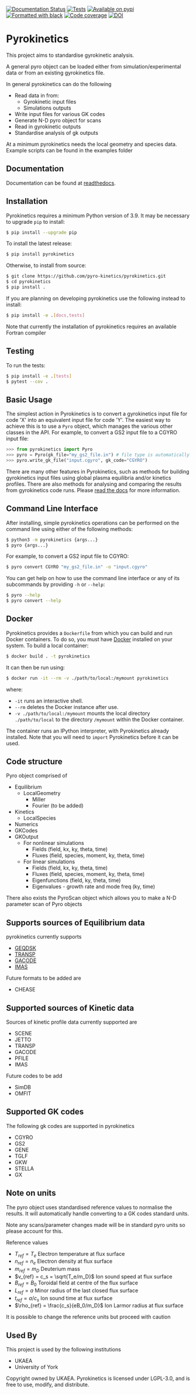 [![Documentation Status](https://readthedocs.org/projects/pyrokinetics/badge/?version=latest)](https://pyrokinetics.readthedocs.io/en/latest/?badge=latest)
[![Tests](https://github.com/pyro-kinetics/pyrokinetics/workflows/tests/badge.svg?branch=unstable)](https://github.com/pyro-kinetics/pyrokinetics/actions?query=workflow%3Atests)
[![Available on pypi](https://img.shields.io/pypi/v/pyrokinetics.svg)](https://pypi.org/project/pyrokinetics/)
[![Formatted with black](https://img.shields.io/badge/code%20style-black-000000.svg)](https://github.com/python/black)
[![Code coverage](https://codecov.io/gh/pyro-kinetics/pyrokinetics/branch/unstable/graph/badge.svg)](https://codecov.io/gh/pyro-kinetics/pyrokinetics)
[![DOI](https://joss.theoj.org/papers/10.21105/joss.05866/status.svg)](https://doi.org/10.21105/joss.05866)


# Pyrokinetics

This project aims to standardise gyrokinetic analysis. 

A general pyro object can be loaded either from simulation/experimental data or from an existing gyrokinetics file. 

In general pyrokinetics can do the following

* Read data in from:
    * Gyrokinetic input files
    * Simulations outputs
* Write input files for various GK codes
* Generate N-D pyro object for scans
* Read in gyrokinetic outputs
* Standardise analysis of gk outputs

At a minimum pyrokinetics needs the local geometry and species data. Example scripts can be found in the examples folder

## Documentation

Documentation can be found at [readthedocs](https://pyrokinetics.readthedocs.io/en/latest/).

## Installation 

Pyrokinetics requires a minimum Python version of 3.9. It may be necessary to upgrade
`pip` to install:

```bash
$ pip install --upgrade pip
```

To install the latest release:

```bash
$ pip install pyrokinetics
```

Otherwise, to install from source:

```bash 
$ git clone https://github.com/pyro-kinetics/pyrokinetics.git
$ cd pyrokinetics
$ pip install .
```

If you are planning on developing pyrokinetics use the following instead to install:

```bash 
$ pip install -e .[docs,tests]
```

Note that currently the installation of pyrokinetics requires an available Fortran compiler

## Testing

To run the tests:

```bash
$ pip install -e .[tests]
$ pytest --cov .
```

## Basic Usage

The simplest action in Pyrokinetics is to convert a gyrokinetics input file for code
'X' into an equivalent input file for code 'Y'. The easiest way to achieve this is to
use a `Pyro` object, which manages the various other classes in the API. For example,
to convert a GS2 input file to a CGYRO input file:

```python
>>> from pyrokinetics import Pyro
>>> pyro = Pyro(gk_file="my_gs2_file.in") # file type is automatically inferred
>>> pyro.write_gk_file("input.cgyro", gk_code="CGYRO")
```

There are many other features in Pyrokinetics, such as methods for building gyrokinetics
input files using global plasma equilibria and/or kinetics profiles. There are also
methods for analysing and comparing the results from gyrokinetics code runs. Please
[read the docs](https://pyrokinetics.readthedocs.io/en/latest/#) for more information.

## Command Line Interface

After installing, simple pyrokinetics operations can be performed on the command line
using either of the following methods:

```bash
$ python3 -m pyrokinetics {args...}
$ pyro {args...}
```

For example, to convert a GS2 input file to CGYRO:

```bash
$ pyro convert CGYRO "my_gs2_file.in" -o "input.cgyro"
```

You can get help on how to use the command line interface or any of its subcommands
by providing `-h` or `--help`:

```bash
$ pyro --help
$ pyro convert --help
```

## Docker

Pyrokinetics provides a `Dockerfile` from which you can build and run Docker containers.
To do so, you must have [Docker](https://docs.docker.com/engine/install/) installed on
your system. To build a local container:

```bash
$ docker build . -t pyrokinetics
```

It can then be run using:

```bash
$ docker run -it --rm -v ./path/to/local:/mymount pyrokinetics
```

where:

- `-it` runs an interactive shell.
- `--rm` deletes the Docker instance after use.
- `-v ./path/to/local:/mymount` mounts the local directory `./path/to/local` to the
  directory `/mymount` within the Docker container.

The container runs an IPython interpreter, with Pyrokinetics already installed. Note
that you will need to `import` Pyrokinetics before it can be used.

## Code structure 

Pyro object comprised of 

* Equilibrium
   * LocalGeometry
      * Miller
      * Fourier (to be added)
* Kinetics
   * LocalSpecies 
* Numerics
* GKCodes
* GKOutput
   * For nonlinear simulations
      * Fields (field, kx, ky, theta, time)
      * Fluxes (field, species, moment, ky, theta, time)
   * For linear simulations
      * Fields (field, kx, ky, theta, time)
      * Fluxes (field, species, moment, ky, theta, time)
      * Eigenfunctions (field, ky, theta, time)
      * Eigenvalues - growth rate and mode freq (ky, time)

There also exists the PyroScan object which allows you to make a N-D parameter scan of Pyro objects


## Supports sources of Equilibrium data
pyrokinetics currently supports
* [GEQDSK](https://w3.pppl.gov/ntcc/TORAY/G_EQDSK.pdf)
* [TRANSP](https://w3.pppl.gov/~pshare/help/body_transp_hlp.html#outfile56.html)
* [GACODE](https://gafusion.github.io/doc/input_gacode.html)
* [IMAS](https://conferences.iaea.org/event/251/contributions/20713/attachments/11191/16492/IMAS%20Tutorial%20-%20Pinches.pdf)

Future formats to be added are
* CHEASE


## Supported sources of Kinetic data

Sources of kinetic profile data currently supported are
* SCENE
* JETTO
* TRANSP
* GACODE
* PFILE
* IMAS

Future codes to be add 
* SimDB
* OMFIT

## Supported GK codes

The following gk codes are supported in pyrokinetics

* CGYRO
* GS2
* GENE
* TGLF
* GKW
* STELLA
* GX

## Note on units

The pyro object uses standardised reference values to normalise the results. It will automatically handle converting to a GK codes standard units.

Note any scans/parameter changes made will be in standard pyro units so please account for this.

Reference values
- $T_{ref} = T_e$ Electron temperature at flux surface
- $n_{ref} = n_e$ Electron density at flux surface
- $m_{ref} = m_D$ Deuterium mass
- $v_{ref} = c_s = \sqrt{T_e/m_D}$ Ion sound speed at flux surface
- $B_{ref} = B_0$ Toroidal field at centre of the flux surface
- $L_{ref} = a$ Minor radius of the last closed flux surface
- $t_{ref} = a/c_s$ Ion sound time at flux surface
- $\rho_{ref} = \frac{c_s}{eB_0/m_D}$ Ion Larmor radius at flux surface

It is possible to change the reference units but proceed with caution
  
## Used By

This project is used by the following institutions

- UKAEA
- University of York


Copyright owned by UKAEA. Pyrokinetics is licensed under LGPL-3.0, and is free to use, modify, and distribute.
  
